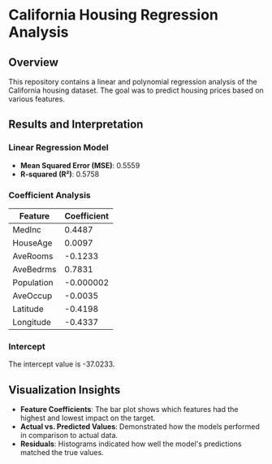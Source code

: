# California Housing Regression Analysis

## Overview
This repository contains a linear and polynomial regression analysis of the California housing dataset. The goal was to predict housing prices based on various features.

## Results and Interpretation

### Linear Regression Model
- **Mean Squared Error (MSE)**: 0.5559
- **R-squared (R²)**: 0.5758

### Coefficient Analysis
| Feature     | Coefficient |
|-------------|-------------|
| MedInc      | 0.4487      |
| HouseAge    | 0.0097      |
| AveRooms    | -0.1233     |
| AveBedrms   | 0.7831      |
| Population  | -0.000002   |
| AveOccup    | -0.0035     |
| Latitude    | -0.4198     |
| Longitude   | -0.4337     |

### Intercept
The intercept value is -37.0233.

## Visualization Insights
- **Feature Coefficients**: The bar plot shows which features had the highest and lowest impact on the target.
- **Actual vs. Predicted Values**: Demonstrated how the models performed in comparison to actual data.
- **Residuals**: Histograms indicated how well the model's predictions matched the true values.
